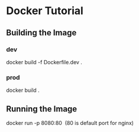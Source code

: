 # Docker Tutorial

## Building the Image

### dev

docker build -f Dockerfile.dev .

### prod

docker build .

## Running the Image

docker run -p 8080:80 <image id>
(80 is default port for nginx)
